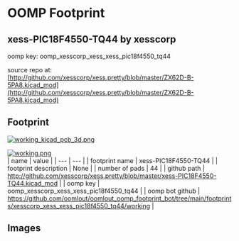 # OOMP Footprint  
## xess-PIC18F4550-TQ44  by xesscorp  
  
oomp key: oomp_xesscorp_xess_xess_pic18f4550_tq44  
  
source repo at: [http://github.com/xesscorp/xess.pretty/blob/master/ZX62D-B-5PA8.kicad_mod](http://github.com/xesscorp/xess.pretty/blob/master/ZX62D-B-5PA8.kicad_mod)  
## Footprint  
  
[![working_kicad_pcb_3d.png](working_kicad_pcb_3d_600.png)](working_kicad_pcb_3d.png)  
  
[![working.png](working_600.png)](working.png)  
| name | value | 
| --- | --- | 
| footprint name | xess-PIC18F4550-TQ44 | 
| footprint description | None | 
| number of pads | 44 | 
| github path | http://github.com/xesscorp/xess.pretty/blob/master/xess-PIC18F4550-TQ44.kicad_mod | 
| oomp key | oomp_xesscorp_xess_xess_pic18f4550_tq44 | 
| oomp bot github | https://github.com/oomlout/oomlout_oomp_footprint_bot/tree/main/footprints/xesscorp_xess_xess_pic18f4550_tq44/working | 
## Images  
